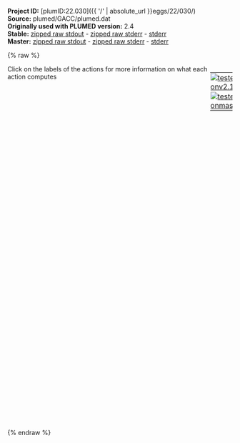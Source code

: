 **Project ID:** [plumID:22.030]({{ '/' | absolute_url }}eggs/22/030/)  
**Source:** plumed/GACC/plumed.dat  
**Originally used with PLUMED version:** 2.4  
**Stable:** [zipped raw stdout](plumed.dat.plumed.stdout.txt.zip) - [zipped raw stderr](plumed.dat.plumed.stderr.txt.zip) - [stderr](plumed.dat.plumed.stderr)  
**Master:** [zipped raw stdout](plumed.dat.plumed_master.stdout.txt.zip) - [zipped raw stderr](plumed.dat.plumed_master.stderr.txt.zip) - [stderr](plumed.dat.plumed_master.stderr)  

{% raw %}
<div style="width: 100%; float:left">
<div style="width: 90%; float:left" id="value_details_data/plumed/GACC/plumed.dat"> Click on the labels of the actions for more information on what each action computes </div>
<div style="width: 10%; float:left"><table><tr><td style="padding:1px"><a href="plumed.dat.plumed.stderr"><img src="https://img.shields.io/badge/v2.10-passing-green.svg" alt="tested onv2.10" /></a></td></tr><tr><td style="padding:1px"><a href="plumed.dat.plumed_master.stderr"><img src="https://img.shields.io/badge/master-passing-green.svg" alt="tested onmaster" /></a></td></tr></table></div></div>
<pre style="width=97%;">
<b name="data/plumed/GACC/plumed.datG0_phi1" onclick='showPath("data/plumed/GACC/plumed.dat","data/plumed/GACC/plumed.datG0_phi1","data/plumed/GACC/plumed.datG0_phi1","black")'>G0_phi1</b><span style="display:none;" id="data/plumed/GACC/plumed.datG0_phi1">The TORSION action with label <b>G0_phi1</b> calculates the following quantities:<table  align="center" frame="void" width="95%" cellpadding="5%"><tr><td width="5%"><b> Quantity </b>  </td><td width="5%"><b> Type </b>  </td><td><b> Description </b> </td></tr><tr><td width="5%">G0_phi1</td><td width="5%"><font color="black">scalar</font></td><td>the TORSION involving these atoms</td></tr></table></span>: <span class="plumedtooltip" style="color:green">TORSION<span class="right">Calculate a torsional angle. <a href="https://www.plumed.org/doc-master/user-doc/html/_t_o_r_s_i_o_n.html" style="color:green">More details</a><i></i></span></span> <span class="plumedtooltip">ATOMS<span class="right">the four atoms involved in the torsional angle<i></i></span></span>=2,1,3,6
        <span style="color:blue" class="comment"># ATOM IDS: H5T, O5&#x27;, C5&#x27;, C4&#x27; </span>
<b name="data/plumed/GACC/plumed.datG0_phi2" onclick='showPath("data/plumed/GACC/plumed.dat","data/plumed/GACC/plumed.datG0_phi2","data/plumed/GACC/plumed.datG0_phi2","black")'>G0_phi2</b><span style="display:none;" id="data/plumed/GACC/plumed.datG0_phi2">The TORSION action with label <b>G0_phi2</b> calculates the following quantities:<table  align="center" frame="void" width="95%" cellpadding="5%"><tr><td width="5%"><b> Quantity </b>  </td><td width="5%"><b> Type </b>  </td><td><b> Description </b> </td></tr><tr><td width="5%">G0_phi2</td><td width="5%"><font color="black">scalar</font></td><td>the TORSION involving these atoms</td></tr></table></span>: <span class="plumedtooltip" style="color:green">TORSION<span class="right">Calculate a torsional angle. <a href="https://www.plumed.org/doc-master/user-doc/html/_t_o_r_s_i_o_n.html" style="color:green">More details</a><i></i></span></span> <span class="plumedtooltip">ATOMS<span class="right">the four atoms involved in the torsional angle<i></i></span></span>=1,3,6,26
        <span style="color:blue" class="comment"># ATOM IDS: O5&#x27;, C5&#x27;, C4&#x27;, C3&#x27; </span>
<b name="data/plumed/GACC/plumed.datG0_phi3" onclick='showPath("data/plumed/GACC/plumed.dat","data/plumed/GACC/plumed.datG0_phi3","data/plumed/GACC/plumed.datG0_phi3","black")'>G0_phi3</b><span style="display:none;" id="data/plumed/GACC/plumed.datG0_phi3">The TORSION action with label <b>G0_phi3</b> calculates the following quantities:<table  align="center" frame="void" width="95%" cellpadding="5%"><tr><td width="5%"><b> Quantity </b>  </td><td width="5%"><b> Type </b>  </td><td><b> Description </b> </td></tr><tr><td width="5%">G0_phi3</td><td width="5%"><font color="black">scalar</font></td><td>the TORSION involving these atoms</td></tr></table></span>: <span class="plumedtooltip" style="color:green">TORSION<span class="right">Calculate a torsional angle. <a href="https://www.plumed.org/doc-master/user-doc/html/_t_o_r_s_i_o_n.html" style="color:green">More details</a><i></i></span></span> <span class="plumedtooltip">ATOMS<span class="right">the four atoms involved in the torsional angle<i></i></span></span>=3,6,26,32
        <span style="color:blue" class="comment"># ATOM IDS: C5&#x27;, C4&#x27;, C3&#x27;, O3&#x27; </span>
<b name="data/plumed/GACC/plumed.datG0_phi4" onclick='showPath("data/plumed/GACC/plumed.dat","data/plumed/GACC/plumed.datG0_phi4","data/plumed/GACC/plumed.datG0_phi4","black")'>G0_phi4</b><span style="display:none;" id="data/plumed/GACC/plumed.datG0_phi4">The TORSION action with label <b>G0_phi4</b> calculates the following quantities:<table  align="center" frame="void" width="95%" cellpadding="5%"><tr><td width="5%"><b> Quantity </b>  </td><td width="5%"><b> Type </b>  </td><td><b> Description </b> </td></tr><tr><td width="5%">G0_phi4</td><td width="5%"><font color="black">scalar</font></td><td>the TORSION involving these atoms</td></tr></table></span>: <span class="plumedtooltip" style="color:green">TORSION<span class="right">Calculate a torsional angle. <a href="https://www.plumed.org/doc-master/user-doc/html/_t_o_r_s_i_o_n.html" style="color:green">More details</a><i></i></span></span> <span class="plumedtooltip">ATOMS<span class="right">the four atoms involved in the torsional angle<i></i></span></span>=6,26,32,33
        <span style="color:blue" class="comment"># ATOM IDS: C4&#x27;, C3&#x27;, O3&#x27;, P </span>
<b name="data/plumed/GACC/plumed.datG0_phi5" onclick='showPath("data/plumed/GACC/plumed.dat","data/plumed/GACC/plumed.datG0_phi5","data/plumed/GACC/plumed.datG0_phi5","black")'>G0_phi5</b><span style="display:none;" id="data/plumed/GACC/plumed.datG0_phi5">The TORSION action with label <b>G0_phi5</b> calculates the following quantities:<table  align="center" frame="void" width="95%" cellpadding="5%"><tr><td width="5%"><b> Quantity </b>  </td><td width="5%"><b> Type </b>  </td><td><b> Description </b> </td></tr><tr><td width="5%">G0_phi5</td><td width="5%"><font color="black">scalar</font></td><td>the TORSION involving these atoms</td></tr></table></span>: <span class="plumedtooltip" style="color:green">TORSION<span class="right">Calculate a torsional angle. <a href="https://www.plumed.org/doc-master/user-doc/html/_t_o_r_s_i_o_n.html" style="color:green">More details</a><i></i></span></span> <span class="plumedtooltip">ATOMS<span class="right">the four atoms involved in the torsional angle<i></i></span></span>=8,9,28,26
        <span style="color:blue" class="comment"># ATOM IDS: O4&#x27;, C1&#x27;, C2&#x27;, C3&#x27; </span>
<b name="data/plumed/GACC/plumed.datG0_phi6" onclick='showPath("data/plumed/GACC/plumed.dat","data/plumed/GACC/plumed.datG0_phi6","data/plumed/GACC/plumed.datG0_phi6","black")'>G0_phi6</b><span style="display:none;" id="data/plumed/GACC/plumed.datG0_phi6">The TORSION action with label <b>G0_phi6</b> calculates the following quantities:<table  align="center" frame="void" width="95%" cellpadding="5%"><tr><td width="5%"><b> Quantity </b>  </td><td width="5%"><b> Type </b>  </td><td><b> Description </b> </td></tr><tr><td width="5%">G0_phi6</td><td width="5%"><font color="black">scalar</font></td><td>the TORSION involving these atoms</td></tr></table></span>: <span class="plumedtooltip" style="color:green">TORSION<span class="right">Calculate a torsional angle. <a href="https://www.plumed.org/doc-master/user-doc/html/_t_o_r_s_i_o_n.html" style="color:green">More details</a><i></i></span></span> <span class="plumedtooltip">ATOMS<span class="right">the four atoms involved in the torsional angle<i></i></span></span>=9,28,30,31
        <span style="color:blue" class="comment"># ATOM IDS: C1&#x27;, C2&#x27;, O2&#x27;, 2HO&#x27; </span>
<b name="data/plumed/GACC/plumed.datA1_phi1" onclick='showPath("data/plumed/GACC/plumed.dat","data/plumed/GACC/plumed.datA1_phi1","data/plumed/GACC/plumed.datA1_phi1","black")'>A1_phi1</b><span style="display:none;" id="data/plumed/GACC/plumed.datA1_phi1">The TORSION action with label <b>A1_phi1</b> calculates the following quantities:<table  align="center" frame="void" width="95%" cellpadding="5%"><tr><td width="5%"><b> Quantity </b>  </td><td width="5%"><b> Type </b>  </td><td><b> Description </b> </td></tr><tr><td width="5%">A1_phi1</td><td width="5%"><font color="black">scalar</font></td><td>the TORSION involving these atoms</td></tr></table></span>: <span class="plumedtooltip" style="color:green">TORSION<span class="right">Calculate a torsional angle. <a href="https://www.plumed.org/doc-master/user-doc/html/_t_o_r_s_i_o_n.html" style="color:green">More details</a><i></i></span></span> <span class="plumedtooltip">ATOMS<span class="right">the four atoms involved in the torsional angle<i></i></span></span>=33,36,37,40
        <span style="color:blue" class="comment"># ATOM IDS: P, O5&#x27;, C5&#x27;, C4&#x27; </span>
<b name="data/plumed/GACC/plumed.datA1_phi2" onclick='showPath("data/plumed/GACC/plumed.dat","data/plumed/GACC/plumed.datA1_phi2","data/plumed/GACC/plumed.datA1_phi2","black")'>A1_phi2</b><span style="display:none;" id="data/plumed/GACC/plumed.datA1_phi2">The TORSION action with label <b>A1_phi2</b> calculates the following quantities:<table  align="center" frame="void" width="95%" cellpadding="5%"><tr><td width="5%"><b> Quantity </b>  </td><td width="5%"><b> Type </b>  </td><td><b> Description </b> </td></tr><tr><td width="5%">A1_phi2</td><td width="5%"><font color="black">scalar</font></td><td>the TORSION involving these atoms</td></tr></table></span>: <span class="plumedtooltip" style="color:green">TORSION<span class="right">Calculate a torsional angle. <a href="https://www.plumed.org/doc-master/user-doc/html/_t_o_r_s_i_o_n.html" style="color:green">More details</a><i></i></span></span> <span class="plumedtooltip">ATOMS<span class="right">the four atoms involved in the torsional angle<i></i></span></span>=36,37,40,59
        <span style="color:blue" class="comment"># ATOM IDS: O5&#x27;, C5&#x27;, C4&#x27;, C3&#x27; </span>
<b name="data/plumed/GACC/plumed.datA1_phi3" onclick='showPath("data/plumed/GACC/plumed.dat","data/plumed/GACC/plumed.datA1_phi3","data/plumed/GACC/plumed.datA1_phi3","black")'>A1_phi3</b><span style="display:none;" id="data/plumed/GACC/plumed.datA1_phi3">The TORSION action with label <b>A1_phi3</b> calculates the following quantities:<table  align="center" frame="void" width="95%" cellpadding="5%"><tr><td width="5%"><b> Quantity </b>  </td><td width="5%"><b> Type </b>  </td><td><b> Description </b> </td></tr><tr><td width="5%">A1_phi3</td><td width="5%"><font color="black">scalar</font></td><td>the TORSION involving these atoms</td></tr></table></span>: <span class="plumedtooltip" style="color:green">TORSION<span class="right">Calculate a torsional angle. <a href="https://www.plumed.org/doc-master/user-doc/html/_t_o_r_s_i_o_n.html" style="color:green">More details</a><i></i></span></span> <span class="plumedtooltip">ATOMS<span class="right">the four atoms involved in the torsional angle<i></i></span></span>=37,40,59,65
        <span style="color:blue" class="comment"># ATOM IDS: C5&#x27;, C4&#x27;, C3&#x27;, O3&#x27; </span>
<b name="data/plumed/GACC/plumed.datA1_phi4" onclick='showPath("data/plumed/GACC/plumed.dat","data/plumed/GACC/plumed.datA1_phi4","data/plumed/GACC/plumed.datA1_phi4","black")'>A1_phi4</b><span style="display:none;" id="data/plumed/GACC/plumed.datA1_phi4">The TORSION action with label <b>A1_phi4</b> calculates the following quantities:<table  align="center" frame="void" width="95%" cellpadding="5%"><tr><td width="5%"><b> Quantity </b>  </td><td width="5%"><b> Type </b>  </td><td><b> Description </b> </td></tr><tr><td width="5%">A1_phi4</td><td width="5%"><font color="black">scalar</font></td><td>the TORSION involving these atoms</td></tr></table></span>: <span class="plumedtooltip" style="color:green">TORSION<span class="right">Calculate a torsional angle. <a href="https://www.plumed.org/doc-master/user-doc/html/_t_o_r_s_i_o_n.html" style="color:green">More details</a><i></i></span></span> <span class="plumedtooltip">ATOMS<span class="right">the four atoms involved in the torsional angle<i></i></span></span>=40,59,65,66
        <span style="color:blue" class="comment"># ATOM IDS: C4&#x27;, C3&#x27;, O3&#x27;, P </span>
<b name="data/plumed/GACC/plumed.datA1_phi5" onclick='showPath("data/plumed/GACC/plumed.dat","data/plumed/GACC/plumed.datA1_phi5","data/plumed/GACC/plumed.datA1_phi5","black")'>A1_phi5</b><span style="display:none;" id="data/plumed/GACC/plumed.datA1_phi5">The TORSION action with label <b>A1_phi5</b> calculates the following quantities:<table  align="center" frame="void" width="95%" cellpadding="5%"><tr><td width="5%"><b> Quantity </b>  </td><td width="5%"><b> Type </b>  </td><td><b> Description </b> </td></tr><tr><td width="5%">A1_phi5</td><td width="5%"><font color="black">scalar</font></td><td>the TORSION involving these atoms</td></tr></table></span>: <span class="plumedtooltip" style="color:green">TORSION<span class="right">Calculate a torsional angle. <a href="https://www.plumed.org/doc-master/user-doc/html/_t_o_r_s_i_o_n.html" style="color:green">More details</a><i></i></span></span> <span class="plumedtooltip">ATOMS<span class="right">the four atoms involved in the torsional angle<i></i></span></span>=42,43,61,59
        <span style="color:blue" class="comment"># ATOM IDS: O4&#x27;, C1&#x27;, C2&#x27;, C3&#x27; </span>
<b name="data/plumed/GACC/plumed.datA1_phi6" onclick='showPath("data/plumed/GACC/plumed.dat","data/plumed/GACC/plumed.datA1_phi6","data/plumed/GACC/plumed.datA1_phi6","black")'>A1_phi6</b><span style="display:none;" id="data/plumed/GACC/plumed.datA1_phi6">The TORSION action with label <b>A1_phi6</b> calculates the following quantities:<table  align="center" frame="void" width="95%" cellpadding="5%"><tr><td width="5%"><b> Quantity </b>  </td><td width="5%"><b> Type </b>  </td><td><b> Description </b> </td></tr><tr><td width="5%">A1_phi6</td><td width="5%"><font color="black">scalar</font></td><td>the TORSION involving these atoms</td></tr></table></span>: <span class="plumedtooltip" style="color:green">TORSION<span class="right">Calculate a torsional angle. <a href="https://www.plumed.org/doc-master/user-doc/html/_t_o_r_s_i_o_n.html" style="color:green">More details</a><i></i></span></span> <span class="plumedtooltip">ATOMS<span class="right">the four atoms involved in the torsional angle<i></i></span></span>=43,61,63,64
        <span style="color:blue" class="comment"># ATOM IDS: C1&#x27;, C2&#x27;, O2&#x27;, 2HO&#x27; </span>
<b name="data/plumed/GACC/plumed.datC2_phi1" onclick='showPath("data/plumed/GACC/plumed.dat","data/plumed/GACC/plumed.datC2_phi1","data/plumed/GACC/plumed.datC2_phi1","black")'>C2_phi1</b><span style="display:none;" id="data/plumed/GACC/plumed.datC2_phi1">The TORSION action with label <b>C2_phi1</b> calculates the following quantities:<table  align="center" frame="void" width="95%" cellpadding="5%"><tr><td width="5%"><b> Quantity </b>  </td><td width="5%"><b> Type </b>  </td><td><b> Description </b> </td></tr><tr><td width="5%">C2_phi1</td><td width="5%"><font color="black">scalar</font></td><td>the TORSION involving these atoms</td></tr></table></span>: <span class="plumedtooltip" style="color:green">TORSION<span class="right">Calculate a torsional angle. <a href="https://www.plumed.org/doc-master/user-doc/html/_t_o_r_s_i_o_n.html" style="color:green">More details</a><i></i></span></span> <span class="plumedtooltip">ATOMS<span class="right">the four atoms involved in the torsional angle<i></i></span></span>=66,69,70,73
        <span style="color:blue" class="comment"># ATOM IDS: P, O5&#x27;, C5&#x27;, C4&#x27; </span>
<b name="data/plumed/GACC/plumed.datC2_phi2" onclick='showPath("data/plumed/GACC/plumed.dat","data/plumed/GACC/plumed.datC2_phi2","data/plumed/GACC/plumed.datC2_phi2","black")'>C2_phi2</b><span style="display:none;" id="data/plumed/GACC/plumed.datC2_phi2">The TORSION action with label <b>C2_phi2</b> calculates the following quantities:<table  align="center" frame="void" width="95%" cellpadding="5%"><tr><td width="5%"><b> Quantity </b>  </td><td width="5%"><b> Type </b>  </td><td><b> Description </b> </td></tr><tr><td width="5%">C2_phi2</td><td width="5%"><font color="black">scalar</font></td><td>the TORSION involving these atoms</td></tr></table></span>: <span class="plumedtooltip" style="color:green">TORSION<span class="right">Calculate a torsional angle. <a href="https://www.plumed.org/doc-master/user-doc/html/_t_o_r_s_i_o_n.html" style="color:green">More details</a><i></i></span></span> <span class="plumedtooltip">ATOMS<span class="right">the four atoms involved in the torsional angle<i></i></span></span>=69,70,73,90
        <span style="color:blue" class="comment"># ATOM IDS: O5&#x27;, C5&#x27;, C4&#x27;, C3&#x27; </span>
<b name="data/plumed/GACC/plumed.datC2_phi3" onclick='showPath("data/plumed/GACC/plumed.dat","data/plumed/GACC/plumed.datC2_phi3","data/plumed/GACC/plumed.datC2_phi3","black")'>C2_phi3</b><span style="display:none;" id="data/plumed/GACC/plumed.datC2_phi3">The TORSION action with label <b>C2_phi3</b> calculates the following quantities:<table  align="center" frame="void" width="95%" cellpadding="5%"><tr><td width="5%"><b> Quantity </b>  </td><td width="5%"><b> Type </b>  </td><td><b> Description </b> </td></tr><tr><td width="5%">C2_phi3</td><td width="5%"><font color="black">scalar</font></td><td>the TORSION involving these atoms</td></tr></table></span>: <span class="plumedtooltip" style="color:green">TORSION<span class="right">Calculate a torsional angle. <a href="https://www.plumed.org/doc-master/user-doc/html/_t_o_r_s_i_o_n.html" style="color:green">More details</a><i></i></span></span> <span class="plumedtooltip">ATOMS<span class="right">the four atoms involved in the torsional angle<i></i></span></span>=70,73,90,96
        <span style="color:blue" class="comment"># ATOM IDS: C5&#x27;, C4&#x27;, C3&#x27;, O3&#x27; </span>
<b name="data/plumed/GACC/plumed.datC2_phi4" onclick='showPath("data/plumed/GACC/plumed.dat","data/plumed/GACC/plumed.datC2_phi4","data/plumed/GACC/plumed.datC2_phi4","black")'>C2_phi4</b><span style="display:none;" id="data/plumed/GACC/plumed.datC2_phi4">The TORSION action with label <b>C2_phi4</b> calculates the following quantities:<table  align="center" frame="void" width="95%" cellpadding="5%"><tr><td width="5%"><b> Quantity </b>  </td><td width="5%"><b> Type </b>  </td><td><b> Description </b> </td></tr><tr><td width="5%">C2_phi4</td><td width="5%"><font color="black">scalar</font></td><td>the TORSION involving these atoms</td></tr></table></span>: <span class="plumedtooltip" style="color:green">TORSION<span class="right">Calculate a torsional angle. <a href="https://www.plumed.org/doc-master/user-doc/html/_t_o_r_s_i_o_n.html" style="color:green">More details</a><i></i></span></span> <span class="plumedtooltip">ATOMS<span class="right">the four atoms involved in the torsional angle<i></i></span></span>=73,90,96,97
        <span style="color:blue" class="comment"># ATOM IDS: C4&#x27;, C3&#x27;, O3&#x27;, P </span>
<b name="data/plumed/GACC/plumed.datC2_phi5" onclick='showPath("data/plumed/GACC/plumed.dat","data/plumed/GACC/plumed.datC2_phi5","data/plumed/GACC/plumed.datC2_phi5","black")'>C2_phi5</b><span style="display:none;" id="data/plumed/GACC/plumed.datC2_phi5">The TORSION action with label <b>C2_phi5</b> calculates the following quantities:<table  align="center" frame="void" width="95%" cellpadding="5%"><tr><td width="5%"><b> Quantity </b>  </td><td width="5%"><b> Type </b>  </td><td><b> Description </b> </td></tr><tr><td width="5%">C2_phi5</td><td width="5%"><font color="black">scalar</font></td><td>the TORSION involving these atoms</td></tr></table></span>: <span class="plumedtooltip" style="color:green">TORSION<span class="right">Calculate a torsional angle. <a href="https://www.plumed.org/doc-master/user-doc/html/_t_o_r_s_i_o_n.html" style="color:green">More details</a><i></i></span></span> <span class="plumedtooltip">ATOMS<span class="right">the four atoms involved in the torsional angle<i></i></span></span>=75,76,92,90
        <span style="color:blue" class="comment"># ATOM IDS: O4&#x27;, C1&#x27;, C2&#x27;, C3&#x27; </span>
<b name="data/plumed/GACC/plumed.datC2_phi6" onclick='showPath("data/plumed/GACC/plumed.dat","data/plumed/GACC/plumed.datC2_phi6","data/plumed/GACC/plumed.datC2_phi6","black")'>C2_phi6</b><span style="display:none;" id="data/plumed/GACC/plumed.datC2_phi6">The TORSION action with label <b>C2_phi6</b> calculates the following quantities:<table  align="center" frame="void" width="95%" cellpadding="5%"><tr><td width="5%"><b> Quantity </b>  </td><td width="5%"><b> Type </b>  </td><td><b> Description </b> </td></tr><tr><td width="5%">C2_phi6</td><td width="5%"><font color="black">scalar</font></td><td>the TORSION involving these atoms</td></tr></table></span>: <span class="plumedtooltip" style="color:green">TORSION<span class="right">Calculate a torsional angle. <a href="https://www.plumed.org/doc-master/user-doc/html/_t_o_r_s_i_o_n.html" style="color:green">More details</a><i></i></span></span> <span class="plumedtooltip">ATOMS<span class="right">the four atoms involved in the torsional angle<i></i></span></span>=76,92,94,95
        <span style="color:blue" class="comment"># ATOM IDS: C1&#x27;, C2&#x27;, O2&#x27;, 2HO&#x27; </span>
<b name="data/plumed/GACC/plumed.datC3_phi1" onclick='showPath("data/plumed/GACC/plumed.dat","data/plumed/GACC/plumed.datC3_phi1","data/plumed/GACC/plumed.datC3_phi1","black")'>C3_phi1</b><span style="display:none;" id="data/plumed/GACC/plumed.datC3_phi1">The TORSION action with label <b>C3_phi1</b> calculates the following quantities:<table  align="center" frame="void" width="95%" cellpadding="5%"><tr><td width="5%"><b> Quantity </b>  </td><td width="5%"><b> Type </b>  </td><td><b> Description </b> </td></tr><tr><td width="5%">C3_phi1</td><td width="5%"><font color="black">scalar</font></td><td>the TORSION involving these atoms</td></tr></table></span>: <span class="plumedtooltip" style="color:green">TORSION<span class="right">Calculate a torsional angle. <a href="https://www.plumed.org/doc-master/user-doc/html/_t_o_r_s_i_o_n.html" style="color:green">More details</a><i></i></span></span> <span class="plumedtooltip">ATOMS<span class="right">the four atoms involved in the torsional angle<i></i></span></span>=97,100,101,104
        <span style="color:blue" class="comment"># ATOM IDS: P, O5&#x27;, C5&#x27;, C4&#x27; </span>
<b name="data/plumed/GACC/plumed.datC3_phi2" onclick='showPath("data/plumed/GACC/plumed.dat","data/plumed/GACC/plumed.datC3_phi2","data/plumed/GACC/plumed.datC3_phi2","black")'>C3_phi2</b><span style="display:none;" id="data/plumed/GACC/plumed.datC3_phi2">The TORSION action with label <b>C3_phi2</b> calculates the following quantities:<table  align="center" frame="void" width="95%" cellpadding="5%"><tr><td width="5%"><b> Quantity </b>  </td><td width="5%"><b> Type </b>  </td><td><b> Description </b> </td></tr><tr><td width="5%">C3_phi2</td><td width="5%"><font color="black">scalar</font></td><td>the TORSION involving these atoms</td></tr></table></span>: <span class="plumedtooltip" style="color:green">TORSION<span class="right">Calculate a torsional angle. <a href="https://www.plumed.org/doc-master/user-doc/html/_t_o_r_s_i_o_n.html" style="color:green">More details</a><i></i></span></span> <span class="plumedtooltip">ATOMS<span class="right">the four atoms involved in the torsional angle<i></i></span></span>=100,101,104,121
        <span style="color:blue" class="comment"># ATOM IDS: O5&#x27;, C5&#x27;, C4&#x27;, C3&#x27; </span>
<b name="data/plumed/GACC/plumed.datC3_phi3" onclick='showPath("data/plumed/GACC/plumed.dat","data/plumed/GACC/plumed.datC3_phi3","data/plumed/GACC/plumed.datC3_phi3","black")'>C3_phi3</b><span style="display:none;" id="data/plumed/GACC/plumed.datC3_phi3">The TORSION action with label <b>C3_phi3</b> calculates the following quantities:<table  align="center" frame="void" width="95%" cellpadding="5%"><tr><td width="5%"><b> Quantity </b>  </td><td width="5%"><b> Type </b>  </td><td><b> Description </b> </td></tr><tr><td width="5%">C3_phi3</td><td width="5%"><font color="black">scalar</font></td><td>the TORSION involving these atoms</td></tr></table></span>: <span class="plumedtooltip" style="color:green">TORSION<span class="right">Calculate a torsional angle. <a href="https://www.plumed.org/doc-master/user-doc/html/_t_o_r_s_i_o_n.html" style="color:green">More details</a><i></i></span></span> <span class="plumedtooltip">ATOMS<span class="right">the four atoms involved in the torsional angle<i></i></span></span>=101,104,121,127
        <span style="color:blue" class="comment"># ATOM IDS: C5&#x27;, C4&#x27;, C3&#x27;, O3&#x27; </span>
<b name="data/plumed/GACC/plumed.datC3_phi4" onclick='showPath("data/plumed/GACC/plumed.dat","data/plumed/GACC/plumed.datC3_phi4","data/plumed/GACC/plumed.datC3_phi4","black")'>C3_phi4</b><span style="display:none;" id="data/plumed/GACC/plumed.datC3_phi4">The TORSION action with label <b>C3_phi4</b> calculates the following quantities:<table  align="center" frame="void" width="95%" cellpadding="5%"><tr><td width="5%"><b> Quantity </b>  </td><td width="5%"><b> Type </b>  </td><td><b> Description </b> </td></tr><tr><td width="5%">C3_phi4</td><td width="5%"><font color="black">scalar</font></td><td>the TORSION involving these atoms</td></tr></table></span>: <span class="plumedtooltip" style="color:green">TORSION<span class="right">Calculate a torsional angle. <a href="https://www.plumed.org/doc-master/user-doc/html/_t_o_r_s_i_o_n.html" style="color:green">More details</a><i></i></span></span> <span class="plumedtooltip">ATOMS<span class="right">the four atoms involved in the torsional angle<i></i></span></span>=104,121,127,128
        <span style="color:blue" class="comment"># ATOM IDS: C4&#x27;, C3&#x27;, O3&#x27;, H3T </span>
<b name="data/plumed/GACC/plumed.datC3_phi5" onclick='showPath("data/plumed/GACC/plumed.dat","data/plumed/GACC/plumed.datC3_phi5","data/plumed/GACC/plumed.datC3_phi5","black")'>C3_phi5</b><span style="display:none;" id="data/plumed/GACC/plumed.datC3_phi5">The TORSION action with label <b>C3_phi5</b> calculates the following quantities:<table  align="center" frame="void" width="95%" cellpadding="5%"><tr><td width="5%"><b> Quantity </b>  </td><td width="5%"><b> Type </b>  </td><td><b> Description </b> </td></tr><tr><td width="5%">C3_phi5</td><td width="5%"><font color="black">scalar</font></td><td>the TORSION involving these atoms</td></tr></table></span>: <span class="plumedtooltip" style="color:green">TORSION<span class="right">Calculate a torsional angle. <a href="https://www.plumed.org/doc-master/user-doc/html/_t_o_r_s_i_o_n.html" style="color:green">More details</a><i></i></span></span> <span class="plumedtooltip">ATOMS<span class="right">the four atoms involved in the torsional angle<i></i></span></span>=106,107,123,121
        <span style="color:blue" class="comment"># ATOM IDS: O4&#x27;, C1&#x27;, C2&#x27;, C3&#x27; </span>
<b name="data/plumed/GACC/plumed.datC3_phi6" onclick='showPath("data/plumed/GACC/plumed.dat","data/plumed/GACC/plumed.datC3_phi6","data/plumed/GACC/plumed.datC3_phi6","black")'>C3_phi6</b><span style="display:none;" id="data/plumed/GACC/plumed.datC3_phi6">The TORSION action with label <b>C3_phi6</b> calculates the following quantities:<table  align="center" frame="void" width="95%" cellpadding="5%"><tr><td width="5%"><b> Quantity </b>  </td><td width="5%"><b> Type </b>  </td><td><b> Description </b> </td></tr><tr><td width="5%">C3_phi6</td><td width="5%"><font color="black">scalar</font></td><td>the TORSION involving these atoms</td></tr></table></span>: <span class="plumedtooltip" style="color:green">TORSION<span class="right">Calculate a torsional angle. <a href="https://www.plumed.org/doc-master/user-doc/html/_t_o_r_s_i_o_n.html" style="color:green">More details</a><i></i></span></span> <span class="plumedtooltip">ATOMS<span class="right">the four atoms involved in the torsional angle<i></i></span></span>=107,123,125,126
        <span style="color:blue" class="comment"># ATOM IDS: C1&#x27;, C2&#x27;, O2&#x27;, 2HO&#x27; </span>
<br/><span class="plumedtooltip" style="color:green">PRINT<span class="right">Print quantities to a file. <a href="https://www.plumed.org/doc-master/user-doc/html/_p_r_i_n_t.html" style="color:green">More details</a><i></i></span></span> <span class="plumedtooltip">ARG<span class="right">the labels of the values that you would like to print to the file<i></i></span></span>=* <span class="plumedtooltip">STRIDE<span class="right"> the frequency with which the quantities of interest should be output<i></i></span></span>=1 <span class="plumedtooltip">FILE<span class="right">the name of the file on which to output these quantities<i></i></span></span>=angles
</pre>
{% endraw %}
